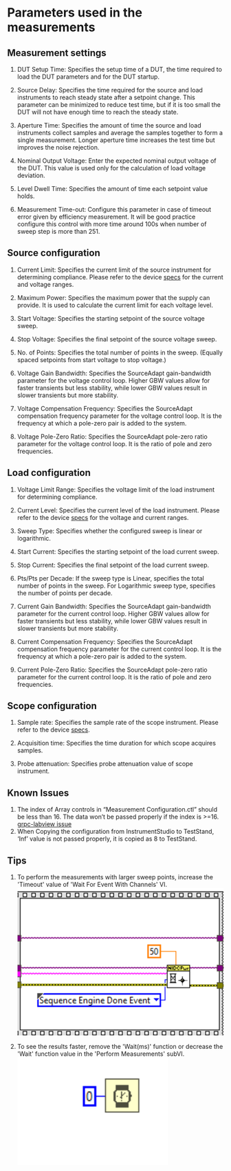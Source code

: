 # Parameters used in the measurements

## Measurement settings

1. DUT Setup Time:
   Specifies the setup time of a DUT, the time required to load the DUT parameters and for the DUT startup.

2. Source Delay:
   Specifies the time required for the source and load instruments to reach steady state after a setpoint change. This parameter can be minimized to reduce test time, but if it is too small the DUT will not have enough time to reach the steady state.

3. Aperture Time:
   Specifies the amount of time the source and load instruments collect samples and average the samples together to form a single measurement. Longer aperture time increases the test time but improves the noise rejection.

4. Nominal Output Voltage:
   Enter the expected nominal output voltage of the DUT. This value is used only for the calculation of load voltage deviation.

5. Level Dwell Time:
   Specifies the amount of time each setpoint value holds.

6. Measurement Time-out:
   Configure this parameter in case of timeout error given by efficiency measurement. It will be good practice configure this control with more time around 100s when number of sweep step is more than 251.
   
## Source configuration

1. Current Limit:
   Specifies the current limit of the source instrument for determining compliance. Please refer to the device [specs](https://www.ni.com/docs/en-US/bundle/pxie-4151-specs/page/specs.html) for the current and voltage ranges.
   
2. Maximum Power:
   Specifies the maximum power that the supply can provide. It is used to calculate the current limit for each voltage level.
   
3. Start Voltage:
   Specifies the starting setpoint of the source voltage sweep.

4. Stop Voltage:
   Specifies the final setpoint of the source voltage sweep.
   
5. No. of Points:
   Specifies the total number of points in the sweep. (Equally spaced setpoints from start voltage to stop voltage.)

6. Voltage Gain Bandwidth:
   Specifies the SourceAdapt gain-bandwidth parameter for the voltage control loop. 
   Higher GBW values allow for faster transients but less stability, while lower GBW values result in slower transients but more stability.

7. Voltage Compensation Frequency:
   Specifies the SourceAdapt compensation frequency parameter for the voltage control loop. It is the frequency at which a pole-zero pair is added to the system.

8. Voltage Pole-Zero Ratio:
   Specifies the SourceAdapt pole-zero ratio parameter for the voltage control loop. It is the ratio of pole and zero frequencies.

## Load configuration

1. Voltage Limit Range:
  Specifies the voltage limit of the load instrument for determining compliance. 
  
2. Current Level:
  Specifies the current level of the load instrument. Please refer to the device [specs](https://www.ni.com/docs/en-US/bundle/pxie-4051-specs/page/specs.html) for the voltage and current ranges.
  
3. Sweep Type: 
  Specifies whether the configured sweep is linear or logarithmic.
  
4. Start Current:
   Specifies the starting setpoint of the load current sweep.
   
5. Stop Current:
   Specifies the final setpoint of the load current sweep.
   
6. Pts/Pts per Decade: 
   If the sweep type is Linear, specifies the total number of points in the sweep. For Logarithmic sweep type, specifies the number of points per decade.

7. Current Gain Bandwidth:
   Specifies the SourceAdapt gain-bandwidth parameter for the current control loop. 
   Higher GBW values allow for faster transients but less stability, while lower GBW values result in slower transients but more stability.

8. Current Compensation Frequency:
   Specifies the SourceAdapt compensation frequency parameter for the current control loop. It is the frequency at which a pole-zero pair is added to the system.

9. Current Pole-Zero Ratio:
    Specifies the SourceAdapt pole-zero ratio parameter for the current control loop. It is the ratio of pole and zero frequencies.

## Scope configuration

1. Sample rate:
   Specifies the sample rate of the scope instrument. Please refer to the device [specs](https://www.ni.com/docs/en-US/bundle/pxi-5122-specs/page/specs.html).

2. Acquisition time:
   Specifies the time duration for which scope acquires samples.

3. Probe attenuation:
   Specifies probe attenuation value of scope instrument.

## Known Issues

1.	The index of Array controls in “Measurement Configuration.ctl” should be less than 16. The data won’t be passed properly if the index is >=16.  [grpc-labview issue](https://github.com/ni/grpc-labview/issues/351)
2.	When Copying the configuration from InstrumentStudio to TestStand, ‘Inf’ value is not passed properly, it is copied as 8 to TestStand.


## Tips

1. To perform the measurements with larger sweep points, increase the 'Timeout' value of 'Wait For Event With Channels' VI.
   ![Timeout value](../meas-images/increase-timeout.png)
   
2. To see the results faster, remove the 'Wait(ms)' function or decrease the 'Wait' function value in the 'Perform Measurements' subVI.
   ![Wait function value](../meas-images/decrease-wait-value.png)





